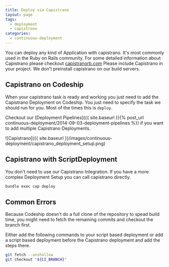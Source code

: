 ```yaml
---
title: Deploy via Capistrano
layout: page
tags:
  - deployment
  - capistrano
categories:
  - continuous-deployment
---
```

You can deploy any kind of Application with capistrano.
It's most commonly used in the Ruby on Rails community.
For some detailed information about Capistrano please checkout [capistranorb.com](http://capistranorb.com) Please include Capistrano in your project. We don't preinstall capistrano on our build servers.

## Capistrano on Codeship

When your capistrano task is ready and working you just need to add the Capistrano Deployment on Codeship. You just need to specify the task we should run for you. Most of the times this is `deploy`.

Checkout our [Deployment Pipelines]({{ site.baseurl }}{% post_url continuous-deployment/2014-09-03-deployment-pipelines %}) if you want to add multiple Capistrano Deployments.

![Capistrano]({{ site.baseurl }}/images/continuous-deployment/capistrano_deployment_setup.png)

## Capistrano with ScriptDeployment

You don't need to use our Capistrano Integration. If you have a more complex Deployment Setup you can call capistrano directly.

```bash
bundle exec cap deploy
```

## Common Errors

Because Codeship doesn't do a full clone of the repository to spead build time, you might need to fetch the remaining commits and checkout the branch first.

Either add the following commands to your script based deployment or add a script based deployment before the Capistrano deployment and add the steps there.

```bash
git fetch --unshallow
git checkout "${CI_BRANCH}"
```
